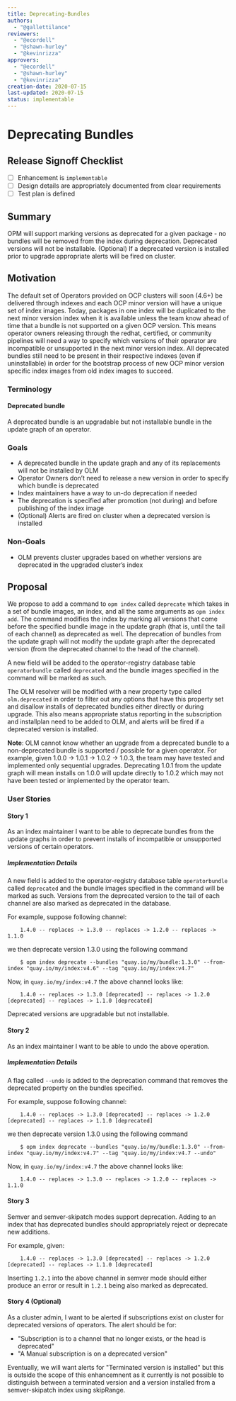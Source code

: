 ```yaml
---
title: Deprecating-Bundles
authors:
  - "@gallettilance"
reviewers:
  - "@ecordell"
  - "@shawn-hurley"
  - "@kevinrizza"
approvers:
  - "@ecordell"
  - "@shawn-hurley"
  - "@kevinrizza"
creation-date: 2020-07-15
last-updated: 2020-07-15
status: implementable
---
```


# Deprecating Bundles

## Release Signoff Checklist

- [ ] Enhancement is `implementable`
- [ ] Design details are appropriately documented from clear requirements
- [ ] Test plan is defined

## Summary

OPM will support marking versions as deprecated for a given package - no bundles will be removed from the index during deprecation. Deprecated versions will not be installable. (Optional) If a deprecated version is installed prior to upgrade appropriate alerts will be fired on cluster.

## Motivation

The default set of Operators provided on OCP clusters will soon (4.6+) be delivered through indexes and each OCP minor version will have a unique set of index images. Today, packages in one index will be duplicated to the next minor version index when it is available unless the team know ahead of time that a bundle is not supported on a given OCP version. This means operator owners releasing through the redhat, certified, or community pipelines will need a way to specify which versions of their operator are incompatible or unsupported in the next minor version index. All deprecated bundles still need to be present in their respective indexes (even if uninstallable) in order for the bootstrap process of new OCP minor version specific index images from old index images to succeed.

### Terminology

#### Deprecated bundle

A deprecated bundle is an upgradable but not installable bundle in the update graph of an operator.

### Goals

- A deprecated bundle in the update graph and any of its replacements will not be installed by OLM
- Operator Owners don’t need to release a new version in order to specify which bundle is deprecated
- Index maintainers have a way to un-do deprecation if needed
- The deprecation is specified after promotion (not during) and before publishing of the index image
- (Optional) Alerts are fired on cluster when a deprecated version is installed

### Non-Goals

- OLM prevents cluster upgrades based on whether versions are deprecated in the upgraded cluster’s index

## Proposal

We propose to add a command to `opm index` called `deprecate` which takes in a set of bundle images, an index, and all the same arguments as `opm index add`. The command modifies the index by marking all versions that come before the specified bundle image in the update graph (that is, until the tail of each channel) as deprecated as well. The deprecation of bundles from the update graph will not modify the update graph after the deprecated version (from the deprecated channel to the head of the channel).

A new field will be added to the operator-registry database table `operatorbundle` called `deprecated` and the bundle images specified in the command will be marked as such.

The OLM resolver will be modified with a new property type called `olm.deprecated` in order to filter out any options that have this property set and disallow installs of deprecated bundles either directly or during upgrade. This also means appropriate status reporting in the subscription and installplan need to be added to OLM, and alerts will be fired if a deprecated version is installed.

**Note**: OLM cannot know whether an upgrade from a deprecated bundle to a non-deprecated bundle is supported / possible for a given operator. For example, given 1.0.0 -> 1.0.1 -> 1.0.2 -> 1.0.3, the team may have tested and implemented only sequential upgrades. Deprecating 1.0.1 from the update graph will mean installs on 1.0.0 will update directly to 1.0.2 which may not have been tested or implemented by the operator team.

### User Stories

#### Story 1

As an index maintainer I want to be able to deprecate bundles from the update graphs in order to prevent installs of incompatible or unsupported versions of certain operators.

##### Implementation Details

A new field is added to the operator-registry database table `operatorbundle` called `deprecated` and the bundle images specified in the command will be marked as such. Versions from the deprecated version to the tail of each channel are also marked as deprecated in the database.

For example, suppose following channel:

```
    1.4.0 -- replaces -> 1.3.0 -- replaces -> 1.2.0 -- replaces -> 1.1.0
```

we then deprecate version 1.3.0 using the following command

```
    $ opm index deprecate --bundles "quay.io/my/bundle:1.3.0" --from-index "quay.io/my/index:v4.6" --tag "quay.io/my/index:v4.7"
```

Now, in `quay.io/my/index:v4.7` the above channel looks like:

```
    1.4.0 -- replaces -> 1.3.0 [deprecated] -- replaces -> 1.2.0 [deprecated] -- replaces -> 1.1.0 [deprecated] 
```

Deprecated versions are upgradable but not installable.

#### Story 2

As an index maintainer I want to be able to undo the above operation.

##### Implementation Details

A flag called `--undo` is added to the deprecation command that removes the deprecated property on the bundles specified.

For example, suppose following channel:

```
    1.4.0 -- replaces -> 1.3.0 [deprecated] -- replaces -> 1.2.0 [deprecated] -- replaces -> 1.1.0 [deprecated] 
```

we then deprecate version 1.3.0 using the following command

```
    $ opm index deprecate --bundles "quay.io/my/bundle:1.3.0" --from-index "quay.io/my/index:v4.7" --tag "quay.io/my/index:v4.7 --undo"
```

Now, in `quay.io/my/index:v4.7` the above channel looks like:

```
    1.4.0 -- replaces -> 1.3.0 -- replaces -> 1.2.0 -- replaces -> 1.1.0
```

#### Story 3

Semver and semver-skipatch modes support deprecation. Adding to an index that has deprecated bundles should appropriately reject or deprecate new additions.

For example, given:

```
    1.4.0 -- replaces -> 1.3.0 [deprecated] -- replaces -> 1.2.0 [deprecated] -- replaces -> 1.1.0 [deprecated] 
```

Inserting `1.2.1` into the above channel in semver mode should either produce an error or result in `1.2.1` being also marked as deprecated.

#### Story 4 (Optional)

As a cluster admin, I want to be alerted if subscriptions exist on cluster for deprecated versions of operators. The alert should be for:

- "Subscription is to a channel that no longer exists, or the head is deprecated"
- "A Manual subscription is on a deprecated version"

Eventually, we will want alerts for "Terminated version is installed" but this is outside the scope of this enhancemnent as it currently is not possible to distinguish between a terminated version and a version installed from a semver-skipatch index using skipRange.


